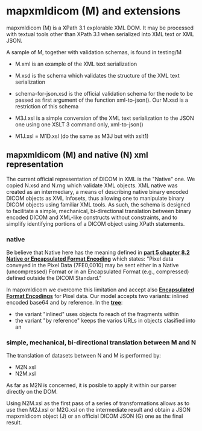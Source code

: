 # mapxmldicom (M) and extensions

mapxmldicom (M) is a XPath 3.1 explorable XML DOM.
It may be processed with textual tools other than XPath 3.1 when serialized into XML text or XML JSON.

A sample of M, together with validation schemas, is found in testing/M
- M.xml is an example of the XML text serialization
- M.xsd is the schema which validates the structure of the XML text serialization
- schema-for-json.xsd is the official validation schema for the node to be passed as first argument of the function xml-to-json(). Our M.xsd is a restriction of this schema

- M3J.xsl is a simple conversion of the XML text serialization to the JSON one using one XSLT 3 command only, xml-to-json() 

- M1J.xsl = M1D.xsl (do the same as M3J but with xslt1)

## mapxmldicom (M) and native (N) xml representation

The current official representation of DICOM in XML is the "Native" one. We copied N.xsd and N.rng which validate  XML objects. XML native was created as an intermediary, a means of describing native binary encoded DICOM objects as XML Infosets, thus allowing one to manipulate binary DICOM objects using familiar XML tools. As such, the schema is designed to facilitate a simple, mechanical, bi-directional translation between binary encoded DICOM and XML-like constructs without constraints, and to simplify identifying portions of a DICOM object using XPath statements.

### native

Be believe that Native here has the meaning defined in __[part 5 chapter 8.2 Native or Encapsulated Format Encoding](http://dicom.nema.org/medical/dicom/current/output/html/part05.html#sect_8.2)__ which states: "Pixel data conveyed in the Pixel Data (7FE0,0010) may be sent either in a Native (uncompressed) Format or in an Encapsulated Format (e.g., compressed) defined outside the DICOM Standard."

In mapxmldicom we overcome this limitation and accept also __[Encapsulated Format Encodings](http://dicom.nema.org/medical/dicom/current/output/html/part05.html#sect_A.4)__ for Pixel data. Our model accepts two variants: inlined encoded base64 and by reference. In the __[tree](https://github.com/jacquesfauquex/DICOM_contextualizedKey-values/tree/master/mapxmldicom)__:
- the variant "inlined" uses objects <string3> fo reach of the fragments within <array2>
- the variant "by reference" keeps the varios URLs in objects <string5> clasified into an <array4>
  
### simple, mechanical, bi-directional translation between M and N

The translation of datasets between N and M is performed by:
- M2N.xsl
- N2M.xsl

As far as M2N is concerned, it is posible to apply it within our parser directly on the DOM.

Using N2M.xsl as the first pass of a series of transformations allows as to use then M2J.xsl or M2G.xsl on the intermediate result and obtain a JSON mapxmldicom object (J) or an official DICOM JSON (G) one as the final result.






